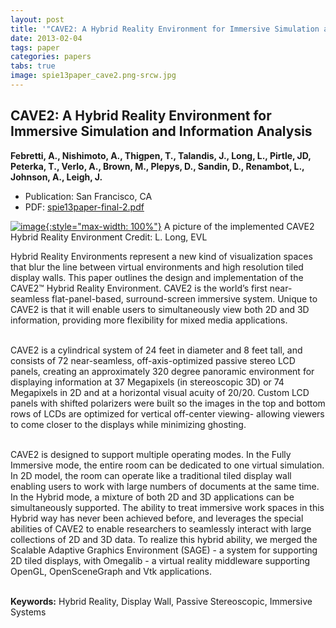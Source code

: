 ```yaml
---
layout: post
title: '"CAVE2: A Hybrid Reality Environment for Immersive Simulation and Information Analysis"'
date: 2013-02-04
tags: paper
categories: papers
tabs: true
image: spie13paper_cave2.png-srcw.jpg
---
```


## CAVE2: A Hybrid Reality Environment for Immersive Simulation and Information Analysis
**Febretti, A., Nishimoto, A., Thigpen, T., Talandis, J., Long, L., Pirtle, JD, Peterka, T., Verlo, A., Brown, M., Plepys, D., Sandin, D., Renambot, L., Johnson, A., Leigh, J.**
- Publication: San Francisco, CA
- PDF: [spie13paper-final-2.pdf](/documents/spie13paper-final-2.pdf)


[![image](https://www.evl.uic.edu/output/originals/spie13paper_cave2.png-srcw.jpg){:style="max-width: 100%"}](https://www.evl.uic.edu/output/originals/spie13paper_cave2.png-srcw.jpg)
A picture of the implemented CAVE2 Hybrid Reality Environment
Credit: L. Long, EVL

Hybrid Reality Environments represent a new kind of visualization spaces that blur the line between virtual environments and high resolution tiled display walls. This paper outlines the design and implementation of the CAVE2&trade; Hybrid Reality Environment. CAVE2 is the world&rsquo;s first near-seamless flat-panel-based, surround-screen immersive system. Unique to CAVE2 is that it will enable users to simultaneously view both 2D and 3D information, providing more flexibility for mixed media applications.<br><br>

CAVE2 is a cylindrical system of 24 feet in diameter and 8 feet tall, and consists of 72 near-seamless, off-axis-optimized passive stereo LCD panels, creating an approximately 320 degree panoramic environment for displaying information at 37 Megapixels (in stereoscopic 3D) or 74 Megapixels in 2D and at a horizontal visual acuity of 20/20. Custom LCD panels with shifted polarizers were built so the images in the top and bottom rows of LCDs are optimized for vertical off-center viewing- allowing viewers to come closer to the displays while minimizing ghosting.<br><br>

CAVE2 is designed to support multiple operating modes. In the Fully Immersive mode, the entire room can be dedicated to one virtual simulation. In 2D model, the room can operate like a traditional tiled display wall enabling users to work with large numbers of documents at the same time. In the Hybrid mode, a mixture of both 2D and 3D applications can be simultaneously supported. The ability to treat immersive work spaces in this Hybrid way has never been achieved before, and leverages the special abilities of CAVE2 to enable researchers to seamlessly interact with large collections of 2D and 3D data. To realize this hybrid ability, we merged the Scalable Adaptive Graphics Environment (SAGE) - a system for supporting 2D tiled displays, with Omegalib - a virtual reality middleware supporting OpenGL, OpenSceneGraph and Vtk applications.<br><br>

<strong>Keywords:</strong> Hybrid Reality, Display Wall, Passive Stereoscopic, Immersive Systems